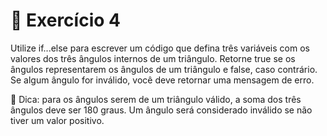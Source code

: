# 🚀 Exercício 4

Utilize if...else para escrever um código que defina três variáveis com os valores dos três ângulos internos de um triângulo. Retorne true se os ângulos representarem os ângulos de um triângulo e false, caso contrário. Se algum ângulo for inválido, você deve retornar uma mensagem de erro.

👀 Dica: para os ângulos serem de um triângulo válido, a soma dos três ângulos deve ser 180 graus. Um ângulo será considerado inválido se não tiver um valor positivo.

